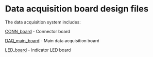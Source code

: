 # Data acquisition board design files

The data acquisition system includes:

[CONN_board](../PCB-DAQ/CONN_board/) - Connector board

[DAQ_main_board](../PCB-DAQ/DAQ_main_board/) - Main data acquisition board

[LED_board](../PCB-DAQ/LED_board/) - Indicator LED board


